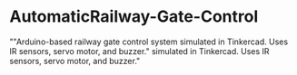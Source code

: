 # AutomaticRailway-Gate-Control
""Arduino-based railway gate control system simulated in Tinkercad. Uses IR sensors, servo motor, and buzzer." simulated in Tinkercad. Uses IR sensors, servo motor, and buzzer."
